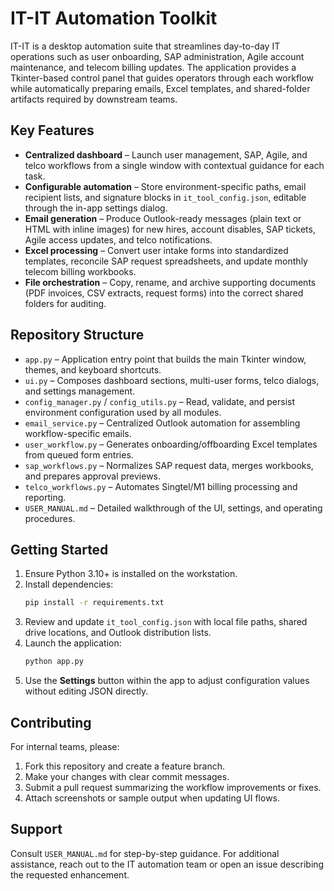 # IT-IT Automation Toolkit

IT-IT is a desktop automation suite that streamlines day-to-day IT operations such as user onboarding, SAP administration, Agile account maintenance, and telecom billing updates. The application provides a Tkinter-based control panel that guides operators through each workflow while automatically preparing emails, Excel templates, and shared-folder artifacts required by downstream teams.

## Key Features
- **Centralized dashboard** – Launch user management, SAP, Agile, and telco workflows from a single window with contextual guidance for each task.
- **Configurable automation** – Store environment-specific paths, email recipient lists, and signature blocks in `it_tool_config.json`, editable through the in-app settings dialog.
- **Email generation** – Produce Outlook-ready messages (plain text or HTML with inline images) for new hires, account disables, SAP tickets, Agile access updates, and telco notifications.
- **Excel processing** – Convert user intake forms into standardized templates, reconcile SAP request spreadsheets, and update monthly telecom billing workbooks.
- **File orchestration** – Copy, rename, and archive supporting documents (PDF invoices, CSV extracts, request forms) into the correct shared folders for auditing.

## Repository Structure
- `app.py` – Application entry point that builds the main Tkinter window, themes, and keyboard shortcuts.
- `ui.py` – Composes dashboard sections, multi-user forms, telco dialogs, and settings management.
- `config_manager.py` / `config_utils.py` – Read, validate, and persist environment configuration used by all modules.
- `email_service.py` – Centralized Outlook automation for assembling workflow-specific emails.
- `user_workflow.py` – Generates onboarding/offboarding Excel templates from queued form entries.
- `sap_workflows.py` – Normalizes SAP request data, merges workbooks, and prepares approval previews.
- `telco_workflows.py` – Automates Singtel/M1 billing processing and reporting.
- `USER_MANUAL.md` – Detailed walkthrough of the UI, settings, and operating procedures.

## Getting Started
1. Ensure Python 3.10+ is installed on the workstation.
2. Install dependencies:
   ```bash
   pip install -r requirements.txt
   ```
3. Review and update `it_tool_config.json` with local file paths, shared drive locations, and Outlook distribution lists.
4. Launch the application:
   ```bash
   python app.py
   ```
5. Use the **Settings** button within the app to adjust configuration values without editing JSON directly.

## Contributing
For internal teams, please:
1. Fork this repository and create a feature branch.
2. Make your changes with clear commit messages.
3. Submit a pull request summarizing the workflow improvements or fixes.
4. Attach screenshots or sample output when updating UI flows.

## Support
Consult `USER_MANUAL.md` for step-by-step guidance. For additional assistance, reach out to the IT automation team or open an issue describing the requested enhancement.
